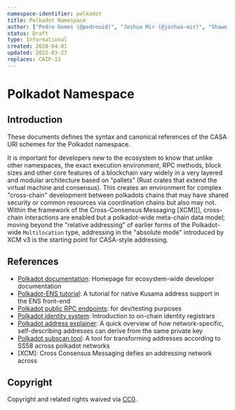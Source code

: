 ```yaml
---
namespace-identifier: polkadot
title: Polkadot Namespace
author: ["Pedro Gomes (@pedrouid)", "Joshua Mir (@joshua-mir)", "Shawn Tabrizi (@shawntabrizi)", "Juan Caballero (@bumblefudge)"]
status: Draft
type: Informational
created: 2020-04-01
updated: 2022-03-27
replaces: CAIP-13
---
```


# Polkadot Namespace

## Introduction

These documents defines the syntax and canonical references of the CASA URI schemes
for the Polkadot namespace. 

It is important for developers new to the ecosystem to know that unlike other
namespaces, the exact execution environment, RPC methods, block sizes and other
core features of a blockchain vary widely in a very layered and modular
architecture based on "pallets" (Rust crates that extend the virtual machine and
consensus). This creates an environment for complex "cross-chain" development
between polkadots chains that may have shared security or common resources via
coordination chains but also may not. Within the framework of the
Cross-Consensus Messaging [XCM][], cross-chain interactions are enabled but a
polkadot-wide meta-chain data model; moving beyond the "relative addressing" of
earlier forms of the Polkadot-wide `Multilocation` type, addressing in the
"absolute mode" introduced by XCM v3 is the starting point for CASA-style
addressing. 

## References

- [Polkadot documentation][]: Homepage for ecosystem-wide developer documentation
- [Polkadot-ENS tutorial][]: A tutorial for native Kusama address support in the ENS front-end
- [Polkadot public RPC endpoints][]: for dev/testing purposes
- [Polkadot identity system][]: Introduction to on-chain identity registrars 
- [Polkadot address explainer][]: A quick overview of how network-specific,
      self-describing addresses can derive from the same private key
- [Polkadot subscan tool][]: A tool for transforming addresses according to SS58 across polkadot networks
- [XCM]: Cross Consensus Messaging defies an addressing network across 

[Polkadot address explainer]: https://www.quora.com/How-do-different-wallet-addresses-work-on-Polkadot-and-Kusama
[Polkadot identity system]: https://wiki.polkadot.network/docs/learn-identity
[Polkadot public RPC endpoints]: https://wiki.polkadot.network/docs/maintain-endpoints
[Polkadot documentation]: https://wiki.polkadot.network/
[Polkadot subscan tool]: https://polkadot.subscan.io/tools/ss58_transform?
[Polkadot-ENS tutorial]: https://wiki.polkadot.network/docs/ens
[SS58]: https://docs.substrate.io/v3/advanced/ss58/
[SS58 registry]: https://github.com/paritytech/ss58-registry/blob/main/ss58-registry.json
[multiaddress]: https://github.com/multiformats/multiaddr#specification
[CAIP-2]: https://github.com/ChainAgnostic/CAIPs/blob/master/CAIPs/caip-2.md
[CAIP-10]: https://github.com/ChainAgnostic/CAIPs/blob/master/CAIPs/caip-10.md
[CAIP-19]: https://github.com/ChainAgnostic/CAIPs/blob/master/CAIPs/caip-19.md
[CAIP-21]: https://github.com/ChainAgnostic/CAIPs/blob/master/CAIPs/caip-21.md
[CAIP-22]: https://github.com/ChainAgnostic/CAIPs/blob/master/CAIPs/caip-22.md
[EIP155]: https://eips.ethereum.org/EIPS/eip-155
[ERC20]: https://eips.ethereum.org/EIPS/eip-20
[ERC721]: https://eips.ethereum.org/EIPS/eip-721

## Copyright

Copyright and related rights waived via [CC0](https://creativecommons.org/publicdomain/zero/1.0/).
